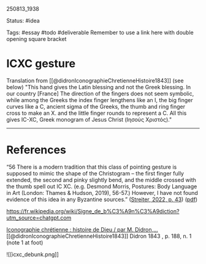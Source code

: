 
250813_1938

Status: #idea

Tags: #essay #todo #deliverable 
Remember to use a link here with double opening square bracket
# ICXC gesture

Translation from [[@didronIconographieChretienneHistoire1843]] (see below)
"This hand gives the Latin blessing and not the Greek blessing. In our country [France] The direction of the fingers does not seem symbolic, while among the Greeks the index finger lengthens like an I, the big finger curves like a C, ancient sigma of the Greeks, the thumb and ring finger cross to make an X. and the little finger rounds to represent a C. All this gives IC-XC, Greek monogram of Jesus Christ (Ιησούς Χριστός)."

---
# References


“56 There is a modern tradition that this class of pointing gesture is supposed to mimic the shape of the Christogram – the first finger fully extended, the second and pinky slightly bend, and the middle crossed with the thumb spell out IC XC. (e.g. Desmond Morris, Postures: Body Language in Art (London: Thames & Hudson, 2019), 56-57.) However, I have not found evidence of this idea in any Byzantine sources.” ([Streiter, 2022, p. 43](zotero://select/library/items/USZKS6MZ)) ([pdf](zotero://open-pdf/library/items/B79WZSND?page=61&annotation=YFDKZPTN))

https://fr.wikipedia.org/wiki/Signe_de_b%C3%A9n%C3%A9diction?utm_source=chatgpt.com

[Iconographie chrétienne : histoire de Dieu / par M. Didron,...](https://gallica.bnf.fr/ark:/12148/bpt6k114544z/f215.item#)
[[@didronIconographieChretienneHistoire1843]]
Didron 1843 , p.  188, n. 1 (note 1 at foot)


![[icxc_debunk.png]]